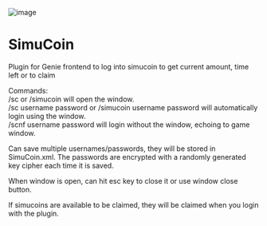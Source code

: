 ![image](https://user-images.githubusercontent.com/28072996/226875368-0994fca1-f347-4c69-9640-9ecf1bcfa319.png)

# SimuCoin
Plugin for Genie frontend to log into simucoin to get current amount, time left or to claim

Commands:<br>
/sc or /simucoin will open the window.<br>
/sc username password or /simucoin username password will automatically login using the window.<br>
/scnf username password will login without the window, echoing to game window.

Can save multiple usernames/passwords, they will be stored in SimuCoin.xml.
The passwords are encrypted with a randomly generated key cipher each time it is saved.

When window is open, can hit esc key to close it or use window close button.

If simucoins are available to be claimed, they will be claimed when you login with the plugin.

